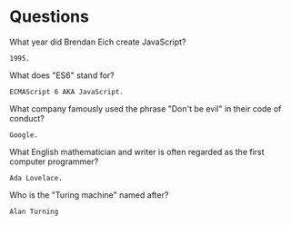 # Questions

What year did Brendan Eich create JavaScript?

```
1995.
```

What does "ES6" stand for?

```
ECMAScript 6 AKA JavaScript.
```

What company famously used the phrase "Don't be evil" in their code of conduct?

```
Google.
```

What English mathematician and writer is often regarded as the first computer programmer?

```
Ada Lovelace.
```

Who is the "Turing machine" named after?

```
Alan Turning
```
